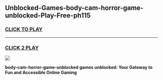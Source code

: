 
## Unblocked-Games-body-cam-horror-game-unblocked-Play-Free-ph115
<h3>
<a href="https://premium76.site?title=body-cam-horror-game-unblocked&ref=21A">CLICK TO PLAY</a></h3>
<hr>

<h3>
<a href="https://premium76.site?title=body-cam-horror-game-unblocked&ref=21A">CLICK 2 PLAY</a>
  
</h3>

<a href="https://premium76.site?title=body-cam-horror-game-unblocked&ref=21A"><img src="https://clearcache.store/games.png"></a>


**body-cam-horror-game-unblocked games unblocked: Your Gateway to Fun and Accessible Online Gaming**
